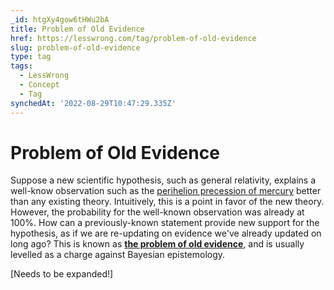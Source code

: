 ```yaml
---
_id: htgXy4gow6tHWu2bA
title: Problem of Old Evidence
href: https://lesswrong.com/tag/problem-of-old-evidence
slug: problem-of-old-evidence
type: tag
tags:
  - LessWrong
  - Concept
  - Tag
synchedAt: '2022-08-29T10:47:29.335Z'
---
```


# Problem of Old Evidence

Suppose a new scientific hypothesis, such as general relativity, explains a well-know observation such as the [perihelion precession of mercury](https://en.m.wikipedia.org/wiki/Tests_of_general_relativity) better than any existing theory. Intuitively, this is a point in favor of the new theory. However, the probability for the well-known observation was already at 100%. How can a previously-known statement provide new support for the hypothesis, as if we are re-updating on evidence we've already updated on long ago? This is known as [**the problem of old evidence**](https://plato.stanford.edu/entries/epistemology-bayesian/#ObjSimPriConRulInfOthObjBayConThe), and is usually levelled as a charge against Bayesian epistemology.

\[Needs to be expanded!\]
